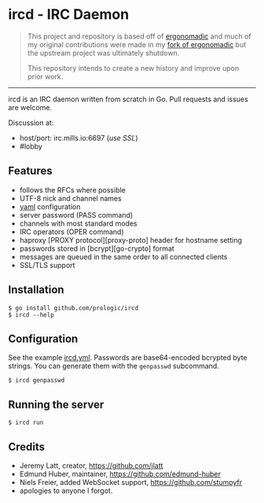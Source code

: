 # ircd - IRC Daemon

> This project and repository is based off of [ergonomadic](https://github.com/edmund-huber/ergonomadic)
> and much of my original contributions were made in my [fork of ergonomadic](https://github.com/prologic/ergonomadic)
> but the upstream project was ultimately shutdown.
> 
> This repository intends to create a new history and improve upon prior work.

----

ircd is an IRC daemon written from scratch in Go.
Pull requests and issues are welcome.

Discussion at:
* host/port: irc.mills.io:6697 (*use SSL*)
* #lobby

## Features

* follows the RFCs where possible
* UTF-8 nick and channel names
* [yaml](http://yaml.org/) configuration
* server password (PASS command)
* channels with most standard modes
* IRC operators (OPER command)
* haproxy [PROXY protocol][proxy-proto] header for hostname setting
* passwords stored in [bcrypt][go-crypto] format
* messages are queued in the same order to all connected clients
* SSL/TLS support

## Installation

```#!bash
$ go install github.com/prologic/ircd
$ ircd --help
```

## Configuration

See the example [ircd.yml](ircd.yml). Passwords are base64-encoded
bcrypted byte strings. You can generate them with the `genpasswd` subcommand.

```#!bash
$ ircd genpasswd
```

## Running the server

```#!bash
$ ircd run
```

## Credits

* Jeremy Latt, creator, <https://github.com/jlatt>
* Edmund Huber, maintainer, <https://github.com/edmund-huber>
* Niels Freier, added WebSocket support, <https://github.com/stumpyfr>
* apologies to anyone I forgot.
